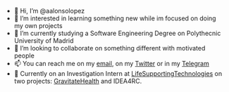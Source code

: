 - 👋 Hi, I’m @aalonsolopez
- 👀 I’m interested in learning something new while im focused on doing my own projects
- 🌱 I’m currently studying a Software Engineering Degree on Polythecnic University of Madrid
- 💞️ I’m looking to collaborate on something different with motivated people
- 📫 You can reach me on my [email](mailto:aalonsopersonal@gmail.com), on my [Twitter](https://twitter.com/alexxistyping/) or in my [Telegram](https://t.me/aalonso0132)
- 💼 Currently on an Investigation Intern at [LifeSupportingTechnologies](https://lst.tfo.upm.es) on two projects: [GravitateHealth](https://github.com/Gravitate-Health) and IDEA4RC.

<!---
aalonsolopez/aalonsolopez is a ✨ special ✨ repository because its `README.md` (this file) appears on your GitHub profile.
You can click the Preview link to take a look at your changes.
--->
